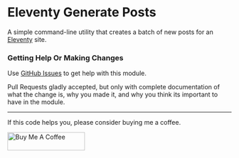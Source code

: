 # Eleventy Generate Posts

A simple command-line utility that creates a batch of new posts for an [Eleventy](https://www.11ty.dev/) site.



### Getting Help Or Making Changes

Use [GitHub Issues](https://github.com/johnwargo/11ty-generate-posts/issues) to get help with this module.

Pull Requests gladly accepted, but only with complete documentation of what the change is, why you made it, and why you think its important to have in the module.

***

If this code helps you, please consider buying me a coffee.

<a href="https://www.buymeacoffee.com/johnwargo" target="_blank"><img src="https://cdn.buymeacoffee.com/buttons/default-orange.png" alt="Buy Me A Coffee" height="41" width="174"></a>